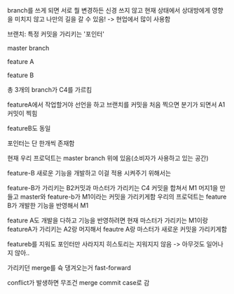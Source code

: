 branch를 쓰게 되면 서로 뭘 변경하든 신경 쓰지 않고 현재 상태에서 상대방에게 영향을 미치지 않고 나만의 길을 갈 수 있음! -> 현업에서 많이 사용함

브랜치: 특정 커밋을 가리키는 '포인터'

master branch

feature A

feature B

총 3개의 branch가 C4를 가르킴

featureA에서 작업할거야 선언을 하고 브랜치를 커밋을 처음 찍으면 분기가 되면서 A1 커밋이 찍힘 

featureB도 동일

포인터는 단 한개씩 존재함 



현재 우리 프로덕트는 master branch 위에 있음(소비자가 사용하고 있는 공간)

feature-B 새로운 기능을 개발하고 이걸 적용 시켜주기 위해서는 

feature-B가 가리키는 B2커밋과 마스터가 가리키는 C4 커밋을 합쳐서  M1 머지1을 만들고 master와 feature-b가 M1이라는 커밋을 가리키게함 우리의 프로덕트는 feature B가 개발한 기능을 반영해서 M1

feature A도 개발을 다하고 기능을 반영하려면 현재 마스터가 가리키는 M1이랑 featureA가 가리키는 A2랑 머지해서 feautre A랑 마스터가 새로운 커밋을 가리키게함



featureb를 지워도 포인터만 사라지지 히스토리는 지워지지 않음 -> 아무것도 일어나지 않아..



가리키던 merge를 슉 댕겨오는거 fast-forward 

conflict가 발생하면 무조건 merge commit case로 감





